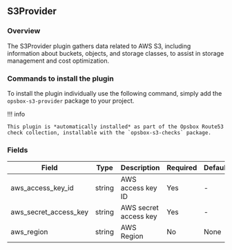 
## S3Provider

### Overview
The S3Provider plugin gathers data related to AWS S3, including information about buckets, objects, and storage classes, to assist in storage management and cost optimization.

### Commands to install the plugin
To install the plugin individually use the following command, simply add the `opsbox-s3-provider` package to your project.


!!! info

    This plugin is *automatically installed* as part of the Opsbox Route53 check collection, installable with the `opsbox-s3-checks` package.


### Fields

| Field                  | Type   | Description                | Required | Default |
|------------------------|--------|----------------------------|----------|---------|
| aws_access_key_id      | string | AWS access key ID          | Yes      | -       |
| aws_secret_access_key  | string | AWS secret access key      | Yes      | -       |
| aws_region             | string | AWS Region                 | No       | None    |
